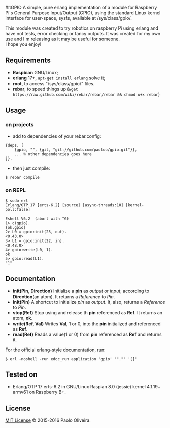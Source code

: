 #πGPIO
A simple, pure erlang implementation of a module for Raspberry Pi's General Purpose 
Input/Output (GPIO), using the standard Linux kernel interface for user-space, sysfs,
available at /sys/class/gpio/.

This module was created to try robotics on raspberry Pi using erlang and have not tests,
error checking or fancy outputs. It was created for my own use and I'm releasing as it
may be useful for someone.<br>I hope you enjoy!

## Requirements
- **Raspbian** GNU/Linux;
- **erlang** 17+, `apt-get install erlang` solve it;
- **root**, to access "/sys/class/gpio/" files.
- **rebar**, to speed things up (`wget https://raw.github.com/wiki/rebar/rebar/rebar && chmod u+x rebar`)

## Usage
### on projects
- add to dependencies of your rebar.config:
```
{deps, [
    {gpio, "", {git, "git://github.com/paoloo/gpio.git"}},
    ... % other dependencies goes here
]}.
```
- then just compile:
```
$ rebar compile
```

### on REPL
```
$ sudo erl
Erlang/OTP 17 [erts-6.2] [source] [async-threads:10] [kernel-poll:false]

Eshell V6.2  (abort with ^G)
1> c(gpio).
{ok,gpio}
2> L0 = gpio:init(23, out).
<0.43.0>
3> L1 = gpio:init(22, in).
<0.48.0>
4> gpio:write(L0, 1).
ok
5> gpio:read(L1).
"1"
```

## Documentation
- **init(Pin, Direction)** Initialize a **pin** as *output* or *input*, according to **Direction**(an atom). It returns a *Reference* to *Pin*.
- **init(Pin)** A shortcut to initialize *pin* as *output*. It, also, returns a *Reference* to *Pin*.
- **stop(Ref)** Stop using and release th **pin** referenced as **Ref**. It returns an atom, **ok**.
- **write(Ref, Val)** Writes **Val**, 1 or 0, into the **pin** initialized and referenced as **Ref**.
- **read(Ref)** Reads a value(1 or 0) from **pin** referenced as **Ref** and returns it.

For the official erlang-style documentation, run:
```
$ erl -noshell -run edoc_run application 'gpio' '"."' '[]'
```

## Tested on
- Erlang/OTP 17 erts-6.2 in GNU/Linux Raspian 8.0 (jessie) kernel 4.1.19+ armv61 on Raspberry B+.

## License
[MIT License](LICENSE.md) © 2015-2016 Paolo Oliveira.